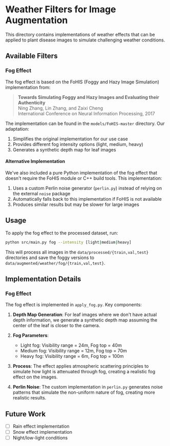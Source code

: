 # Weather Filters for Image Augmentation

This directory contains implementations of weather effects that can be applied to plant disease images to simulate challenging weather conditions.

## Available Filters

### Fog Effect

The fog effect is based on the FoHIS (Foggy and Hazy Image Simulation) implementation from:

> **Towards Simulating Foggy and Hazy Images and Evaluating their Authenticity**  
> Ning Zhang, Lin Zhang, and Zaixi Cheng  
> International Conference on Neural Information Processing, 2017

The implementation can be found in the `models/FoHIS-master` directory. Our adaptation:

1. Simplifies the original implementation for our use case
2. Provides different fog intensity options (light, medium, heavy)
3. Generates a synthetic depth map for leaf images

#### Alternative Implementation

We've also included a pure Python implementation of the fog effect that doesn't require the FoHIS module or C++ build tools. This implementation:

1. Uses a custom Perlin noise generator (`perlin.py`) instead of relying on the external `noise` package
2. Automatically falls back to this implementation if FoHIS is not available
3. Produces similar results but may be slower for large images

## Usage

To apply the fog effect to the processed dataset, run:

```bash
python src/main.py fog --intensity [light|medium|heavy]
```

This will process all images in the `data/processed/{train,val,test}` directories and save the foggy versions to `data/augmented/weather/fog/{train,val,test}`.

## Implementation Details

### Fog Effect

The fog effect is implemented in `apply_fog.py`. Key components:

1. **Depth Map Generation**: For leaf images where we don't have actual depth information, we generate a synthetic depth map assuming the center of the leaf is closer to the camera.

2. **Fog Parameters**: 
   - Light fog: Visibility range = 24m, Fog top = 40m
   - Medium fog: Visibility range = 12m, Fog top = 70m
   - Heavy fog: Visibility range = 6m, Fog top = 100m

3. **Process**: The effect applies atmospheric scattering principles to simulate how light is attenuated through fog, creating a realistic fog effect on the images.

4. **Perlin Noise**: The custom implementation in `perlin.py` generates noise patterns that simulate the non-uniform nature of fog, creating more realistic results.

## Future Work

- [ ] Rain effect implementation
- [ ] Snow effect implementation
- [ ] Night/low-light conditions 